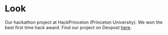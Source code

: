 # Look
Our hackathon project at HackPrinceton (Princeton University).
We won the best first time hack award.  Find our project on Devpost [here](http://devpost.com/software/look).
